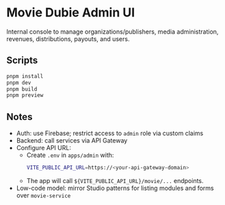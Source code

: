 # Movie Dubie Admin UI

Internal console to manage organizations/publishers, media administration, revenues, distributions, payouts, and users.

## Scripts

```bash
pnpm install
pnpm dev
pnpm build
pnpm preview
```

## Notes
- Auth: use Firebase; restrict access to `admin` role via custom claims
- Backend: call services via API Gateway
- Configure API URL:
  - Create `.env` in `apps/admin` with:
    ```bash
    VITE_PUBLIC_API_URL=https://<your-api-gateway-domain>
    ```
  - The app will call `${VITE_PUBLIC_API_URL}/movie/...` endpoints.
- Low-code model: mirror Studio patterns for listing modules and forms over `movie-service`


